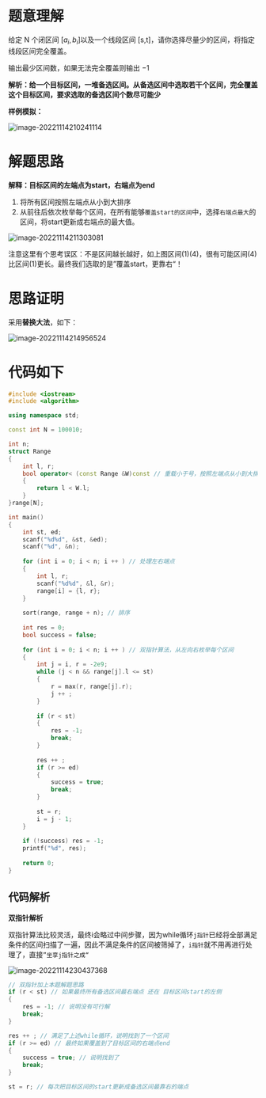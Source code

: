 # 题意理解

给定 N 个闭区间 $[a_i,b_i]$以及一个线段区间 [s,t]，请你选择尽量少的区间，将指定线段区间完全覆盖。

输出最少区间数，如果无法完全覆盖则输出 −1

**解析：给一个目标区间，一堆备选区间。从备选区间中选取若干个区间，完全覆盖这个目标区间，要求选取的备选区间个数尽可能少**

**样例模拟：**

![image-20221114210241114](https://cdn.jsdelivr.net/gh/Lx001T/my-imgs/jq2022/image-20221114210241114.png)

# 解题思路

**解释：目标区间的左端点为start，右端点为end**

1. 将所有区间按照左端点从小到大排序
2. 从前往后依次枚举每个区间，在所有能够`覆盖start的区间`中，选择`右端点最大`的区间，将start更新成右端点的最大值。

![image-20221114211303081](https://cdn.jsdelivr.net/gh/Lx001T/my-imgs/jq2022/image-20221114211303081.png)

注意这里有个思考误区：不是区间越长越好，如上图区间(1)(4)，很有可能区间(4)比区间(1)更长。最终我们选取的是”覆盖start，更靠右“！

# 思路证明

采用**替换大法**，如下：

![image-20221114214956524](https://cdn.jsdelivr.net/gh/Lx001T/my-imgs/jq2022/image-20221114214956524.png)

# 代码如下

```C++
#include <iostream>
#include <algorithm>

using namespace std;

const int N = 100010;

int n;
struct Range
{
    int l, r;
    bool operator< (const Range &W)const // 重载小于号，按照左端点从小到大排序
    {
        return l < W.l;
    }
}range[N];

int main()
{
    int st, ed;
    scanf("%d%d", &st, &ed);
    scanf("%d", &n);
    
    for (int i = 0; i < n; i ++ ) // 处理左右端点
    {
        int l, r;
        scanf("%d%d", &l, &r);
        range[i] = {l, r};
    }
    
    sort(range, range + n); // 排序
    
    int res = 0;
    bool success = false;
    
    for (int i = 0; i < n; i ++ ) // 双指针算法，从左向右枚举每个区间
    {
        int j = i, r = -2e9;
        while (j < n && range[j].l <= st) 
        {
            r = max(r, range[j].r);
            j ++ ;
        }
        
        if (r < st)
        {
            res = -1;
            break;
        }
        
        res ++ ;
        if (r >= ed)
        {
            success = true;
            break;
        }
        
        st = r;
        i = j - 1;
    }
    
    if (!success) res = -1;
    printf("%d", res);
    
    return 0;
}
```

## 代码解析

**双指针解析**

双指针算法比较灵活，最终i会略过中间步骤，因为while循环`j指针`已经将全部满足条件的区间扫描了一遍，因此不满足条件的区间被筛掉了，`i指针`就不用再进行处理了，直接`”坐享j指针之成“`

![image-20221114230437368](https://cdn.jsdelivr.net/gh/Lx001T/my-imgs/jq2022/image-20221114230437368.png)

```C++
// 双指针加上本题解题思路
if (r < st) // 如果最终所有备选区间最右端点 还在 目标区间start的左侧
{
    res = -1; // 说明没有可行解
    break;
}

res ++ ; // 满足了上述while循环，说明找到了一个区间
if (r >= ed) // 最终如果覆盖到了目标区间的右端点end
{
    success = true; // 说明找到了
    break;
}

st = r; // 每次把目标区间的start更新成备选区间最靠右的端点
```

